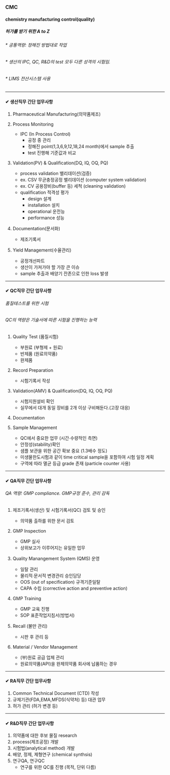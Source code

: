 ### CMC
#### chemistry manufacturing control(quality)
##### 허가를 받기 위한 A to Z
###### * 공통역량: 정해진 방법대로 작업
###### * 생산의 IPC, QC, R&D의 test 모두 다른 성격의 시험임.
###### * LIMS 전산시스템 사용

___
#### ✔ 생산직무 간단 업무사항
1. Pharmaceutical Manufacturing(의약품제조)


2. Process Monitoring
   + IPC (In Process Control)
     - 공정 중 관리
     - 정해진 point(1,3,6,9,12,18,24 month)에서 sample 추출
     - test 진행해 기준값과 비교


3. Validation(PV) & Qualification(DQ, IQ, OQ, PQ)
   * process validation 밸리데이션(검증) 
   * ex. CSV 무균충정공정 밸리데이션 (computer system validation)
   * ex. CV 공용장비(buffer 등) 세척 (cleaning validation)
   * qualification 적격성 평가
     * design 설계
     * installation 설치
     * operational 운전능
     * performance 성능

  
4. Documentation(문서화)
    * 제조기록서


5. Yield Management(수율관리)
    * 공정개선파트
    * 생산이 가져가야 할 가장 큰 이슈
    * sample 추출과 배양기 잔존으로 인한 loss 발생
___
#### ✔ QC직무 간단 업무사항
###### 품질테스트를 위한 시험
###### QC의 역량은 기술서에 따른 시험을 진행하는 능력

1. Quality Test (품질시험)
    * 부원료 (부형제 + 원료)
    * 반제품 (원료의약품)
    * 완제품
   

2. Record Preparation
    * 시험기록서 작성
   

3. Validation(AMV) & Qualification(DQ, IQ, OQ, PQ)
    * 시험지원설비 확인
    * 실무에서 대개 동일 장비를 2개 이상 구비해둔다.(고장 대응)
   

4. Documentation


5. Sample Management
    * QC에서 중요한 업무 (시간∙수량적인 측면)
    * 안정성(stability)확인
    * 샘플 보관을 위한 공간 확보 중요 (1.3배수 정도)
    * 미생물한도시험과 같이 time critical sample을 포함하여 시험 일정 계획
    * 구역에 따라 멸균 등급 grade 존재 (particle counter 사용)


___
#### ✔ QA직무 간단 업무사항
###### QA 역량: GMP compliance. GMP규정 준수, 관리 감독
1. 제조기록서(생산) 및 시험기록서(QC) 검토 및 승인
    * 의약품 출하를 위한 문서 검토
   

2. GMP Inspection
    * GMP 실사
    * 상위보고가 이루어지는 유일한 업무
3. Quality Manangement System (QMS) 운영
    * 일탈 관리
    * 물리적∙문서적 변경관리 승인담당
    * OOS (out of specification) 규격기준일탈
    * CAPA 수립 (corrective action and preventive action)
   
4. GMP Training
    * GMP 교육 진행
    * SOP 표준작업지침서(방법서)
   

5. Recall (불만 관리)
    * 시판 후 관리 등
   

6. Material / Vendor Management
    * (부)원료 공급 업체 관리
    * 원료의약품(API)을 완제의약품 회사에 납품하는 경우


___
#### ✔ RA직무 간단 업무사항
1. Common Technical Document (CTD) 작성
2. 규제기관(FDA,EMA,MFDS(식약처) 등) 대관 업무
3. 허가 관리 (허가 변경 등)
___
#### ✔ R&D직무 간단 업무사항
1. 의약품에 대한 후보 물질 research
2. process(제조공정) 개발
3. 시험법(analytical method) 개발
4. 배양, 정제, 제형연구 (chemical synthsis)
5. 연구QA, 연구QC
    * 연구를 위한 QC를 진행 (목적, 단위 다름)
